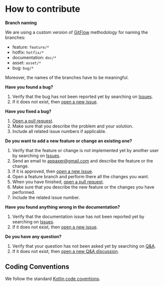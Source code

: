 # How to contribute

**Branch naming**

We are using a custom version of [GitFlow](https://www.atlassian.com/git/tutorials/comparing-workflows/gitflow-workflow) methodology for naming the branches:
- feature: `feature/*`
- hotfix: `hotfix/*`
- documentation: `doc/*`
- asset: `asset/*`
- bug: `bug/*`

Moreover, the names of the branches have to be meaningful.

**Have you found a bug?**
1. Verify that the bug has not been reported yet by searching on [Issues](https://github.com/EasyRecipe/Easy-Recipe/issues?q=is%3Aopen+is%3Aissue+label%3Abug).
2. If it does not exist, then [open a new issue](https://github.com/EasyRecipe/Easy-Recipe/issues/new?assignees=&labels=bug&template=bug_report.md&title=%5BBug%5D+Bug+title).

**Have you fixed a bug?**
1. [Open a pull request](https://github.com/EasyRecipe/Easy-Recipe/pulls).
2. Make sure that you describe the problem and your solution.
3. Include all related issue numbers if applicable.

**Do you want to add a new feature or change an existing one?**
1. Verify that the feature or change is not implemented yet by another user by searching on [Issues](https://github.com/EasyRecipe/Easy-Recipe/issues?q=is%3Aopen+is%3Aissue+label%3Aenhancement).
2. Send an email to appaxer@gmail.com and describe the feature or the change.
3. If it is approved, then [open a new issue](https://github.com/EasyRecipe/Easy-Recipe/issues/new?assignees=&labels=enhancement&template=feature_request.md&title=%5BFeature%5D+Feature+name).
4. Open a feature branch and perform there all the changes you want.
5. When you have finished, [open a pull request](https://github.com/EasyRecipe/Easy-Recipe/pulls).
6. Make sure that you describe the new feature or the changes you have performed.
7. Include the related issue number.

**Have you found anything wrong in the documentation?**
1. Verify that the documentation issue has not been reported yet by searching on [Issues](https://github.com/EasyRecipe/Easy-Recipe/issues?q=is%3Aopen+is%3Aissue+label%3Adocumentation).
2. If it does not exist, then [open a new issue](https://github.com/EasyRecipe/Easy-Recipe/issues/new?assignees=&labels=documentation&template=documentation-update.md&title=%5BDocumentation%5D+Documentation+title).

**Do you have any question?**
1. Verify that your question has not been asked yet by searching on [Q&A](https://github.com/EasyRecipe/Easy-Recipe/discussions/categories/q-a).
2. If it does not exist, then [open a new Q&A discussion](https://github.com/EasyRecipe/Easy-Recipe/discussions/new).

## Coding Conventions
We follow the standard [Kotlin code coventions](https://kotlinlang.org/docs/coding-conventions.html).
